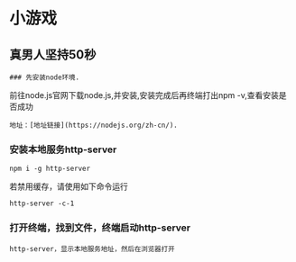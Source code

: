 # 小游戏

## 真男人坚持50秒
```
### 先安装node环境.
```
前往node.js官网下载node.js,并安装,安装完成后再终端打出npm -v,查看安装是否成功
```
地址：[地址链接](https://nodejs.org/zh-cn/).
```

### 安装本地服务http-server
```
npm i -g http-server
```
若禁用缓存，请使用如下命令运行
```
http-server -c-1
```

### 打开终端，找到文件，终端启动http-server 
```
http-server，显示本地服务地址，然后在浏览器打开
```

